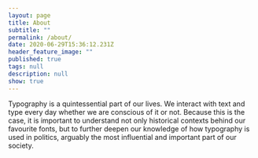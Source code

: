 ```yaml
---
layout: page
title: About
subtitle: ""
permalink: /about/
date: 2020-06-29T15:36:12.231Z
header_feature_image: ""
published: true
tags: null
description: null
show: true
---
```

Typography is a quintessential part of our lives. We interact with text and type every day whether we are conscious of it or not. Because this is the case, it is important to understand not only historical contexts behind our favourite fonts, but to further deepen our knowledge of how typography is used in politics, arguably the most influential and important part of our society.